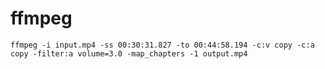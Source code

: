 # ffmpeg

```shell
ffmpeg -i input.mp4 -ss 00:30:31.827 -to 00:44:58.194 -c:v copy -c:a copy -filter:a volume=3.0 -map_chapters -1 output.mp4
```